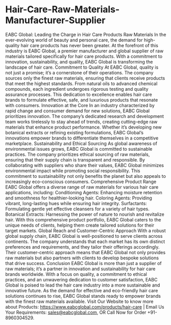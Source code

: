# Hair-Care-Raw-Materials-Manufacturer-Supplier
 EABC Global: Leading the Charge in Hair Care Products Raw Materials
In the ever-evolving world of beauty and personal care, the demand for high-quality hair care products has never been greater. At the forefront of this industry is EABC Global, a premier manufacturer and global supplier of raw materials tailored specifically for hair care products. With a commitment to innovation, sustainability, and quality, EABC Global is transforming the landscape of hair care.
 Commitment to Quality
At EABC Global, quality is not just a promise; it’s a cornerstone of their operations. The company sources only the finest raw materials, ensuring that clients receive products that meet the highest standards. From natural oils to advanced chemical compounds, each ingredient undergoes rigorous testing and quality assurance processes. This dedication to excellence enables hair care brands to formulate effective, safe, and luxurious products that resonate with consumers.
 Innovation at the Core
In an industry characterized by rapid change and consumer demand for new solutions, EABC Global prioritizes innovation. The company’s dedicated research and development team works tirelessly to stay ahead of trends, creating cutting-edge raw materials that enhance product performance. Whether it’s developing new botanical extracts or refining existing formulations, EABC Global’s innovations empower brands to differentiate themselves in a competitive marketplace.
 Sustainability and Ethical Sourcing
As global awareness of environmental issues grows, EABC Global is committed to sustainable practices. The company prioritizes ethical sourcing of raw materials, ensuring that their supply chain is transparent and responsible. By collaborating with suppliers who share their values, EABC Global minimizes environmental impact while promoting social responsibility. This commitment to sustainability not only benefits the planet but also appeals to increasingly eco-conscious consumers.
 Comprehensive Product Range
EABC Global offers a diverse range of raw materials for various hair care applications, including:
Conditioning Agents: Enhancing moisture retention and smoothness for healthier-looking hair.
Coloring Agents: Providing vibrant, long-lasting hues while ensuring hair integrity.
Surfactants: Formulating gentle yet effective cleansers for a variety of hair types.
Botanical Extracts: Harnessing the power of nature to nourish and revitalize hair.
With this comprehensive product portfolio, EABC Global caters to the unique needs of clients, helping them create tailored solutions for their target markets.
 Global Reach and Customer-Centric Approach
With a robust global supply chain, EABC Global is well-positioned to serve clients across continents. The company understands that each market has its own distinct preferences and requirements, and they tailor their offerings accordingly. Their customer-centric approach means that EABC Global not only provides raw materials but also partners with clients to develop bespoke solutions that drive success.
 Conclusion
EABC Global is more than just a supplier of raw materials; it’s a partner in innovation and sustainability for hair care brands worldwide. With a focus on quality, a commitment to ethical practices, and an unwavering dedication to customer satisfaction, EABC Global is poised to lead the hair care industry into a more sustainable and innovative future. As the demand for effective and eco-friendly hair care solutions continues to rise, EABC Global stands ready to empower brands with the finest raw materials available.
Visit Our Website to know more about Products: https://www.eabcglobal.com/products/hair-care | Email Us Your Requirements: sales@eabcglobal.com, OR Call Now for Order +91-8960304529.

